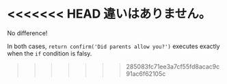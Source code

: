 <<<<<<< HEAD
違いはありません。
=======
No difference!

In both cases, `return confirm('Did parents allow you?')` executes exactly when the `if` condition is falsy.
>>>>>>> 285083fc71ee3a7cf55fd8acac9c91ac6f62105c
